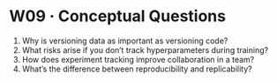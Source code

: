 # W09 · Conceptual Questions

1. Why is versioning data as important as versioning code?
2. What risks arise if you don’t track hyperparameters during training?
3. How does experiment tracking improve collaboration in a team?
4. What’s the difference between reproducibility and replicability?
